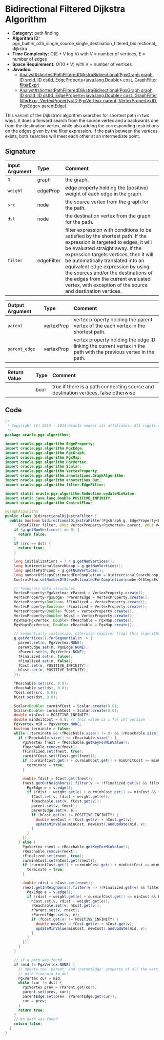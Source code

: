 # Bidirectional Filtered Dijkstra Algorithm

- **Category:** path finding
- **Algorithm ID:** pgx_builtin_p2b_single_source_single_destination_filtered_bidirectional_dijkstra
- **Time Complexity:** O(E + V log V) with V = number of vertices, E = number of edges
- **Space Requirement:** O(10 * V) with V = number of vertices
- **Javadoc:**
  - [Analyst#shortestPathFilteredDijkstraBidirectional(PgxGraph graph, ID srcId, ID dstId, EdgeProperty<java.lang.Double> cost, GraphFilter filterExpr)](https://docs.oracle.com/en/database/oracle/property-graph/24.4/spgjv/oracle/pgx/api/Analyst.html#shortestPathFilteredDijkstraBidirectional_oracle_pgx_api_PgxGraph_ID_ID_oracle_pgx_api_EdgeProperty_oracle_pgx_api_filter_GraphFilter_)
  - [Analyst#shortestPathFilteredDijkstraBidirectional(PgxGraph graph, ID srcId, ID dstId, EdgeProperty<java.lang.Double> cost, GraphFilter filterExpr, VertexProperty<ID,​PgxVertex<ID>> parent, VertexProperty<ID,​PgxEdge> parentEdge)](https://docs.oracle.com/en/database/oracle/property-graph/24.4/spgjv/oracle/pgx/api/Analyst.html#shortestPathFilteredDijkstraBidirectional_oracle_pgx_api_PgxGraph_ID_ID_oracle_pgx_api_EdgeProperty_oracle_pgx_api_filter_GraphFilter_oracle_pgx_api_VertexProperty_oracle_pgx_api_VertexProperty_)

This variant of the Dijkstra's algorithm searches for shortest path in two ways, it does a forward search from the source vertex and a backwards one from the destination vertex, while also adding the corresponding restrictions on the edges given by the filter expression. If the path between the vertices exists, both searches will meet each other at an intermediate point.

## Signature

| Input Argument | Type | Comment |
| :--- | :--- | :--- |
| `G` | graph | the graph. |
| `weight` | edgeProp<double> | edge property holding the (positive) weight of each edge in the graph. |
| `src` | node | the source vertex from the graph for the path. |
| `dst` | node | the destination vertex from the graph for the path. |
| `filter` | edgeFilter | filter expression with conditions to be satisfied by the shortest path. If the expression is targeted to edges, it will be evaluated straight away. If the expression targets vertices, then it will be automatically translated into an equivalent edge expression by using the sources and/or the destinations of the edges from the current evaluated vertex, with exception of the source and destination vertices. |

| Output Argument | Type | Comment |
| :--- | :--- | :--- |
| `parent` | vertexProp<node> | vertex property holding the parent vertex of the each vertex in the shortest path. |
| `parent_edge` | vertexProp<edge> | vertex property holding the edge ID linking the current vertex in the path with the previous vertex in the path. |

| Return Value | Type | Comment |
| :--- | :--- | :--- |
| | bool | true if there is a path connecting source and destination vertices, false otherwise |

## Code

```java
/*
 * Copyright (C) 2013 - 2024 Oracle and/or its affiliates. All rights reserved.
 */
package oracle.pgx.algorithms;

import oracle.pgx.algorithm.EdgeProperty;
import oracle.pgx.algorithm.PgxEdge;
import oracle.pgx.algorithm.PgxGraph;
import oracle.pgx.algorithm.PgxMap;
import oracle.pgx.algorithm.PgxVertex;
import oracle.pgx.algorithm.Scalar;
import oracle.pgx.algorithm.VertexProperty;
import oracle.pgx.algorithm.annotations.GraphAlgorithm;
import oracle.pgx.algorithm.annotations.Out;
import oracle.pgx.algorithm.filter.EdgeFilter;

import static oracle.pgx.algorithm.Reduction.updateMinValue;
import static java.lang.Double.POSITIVE_INFINITY;
import oracle.pgx.algorithm.ControlFlow;

@GraphAlgorithm
public class BidirectionalDijkstraFilter {
  public boolean bidirectionalDijkstraFilter(PgxGraph g, EdgeProperty<Double> weight, PgxVertex src, PgxVertex dst,
      EdgeFilter filter, @Out VertexProperty<PgxVertex> parent, @Out VertexProperty<PgxEdge> parentEdge) {
    if (g.getNumVertices() == 0) {
      return false;
    }
    if (src == dst) {
      return true;
    }

    long initializations = 7 * g.getNumVertices();
    long bidirectionalSearchLoop = g.getNumVertices();
    long updatePathLoop = g.getNumVertices();
    long numberOfStepsEstimatedForCompletion = bidirectionalSearchLoop + UpdatePathLoop;
    ControlFlow.setNumberOfStepsEstimatedForCompletion(numberOfStepsEstimatedForCompletion);

    // Temporary data structures
    VertexProperty<PgxVertex> rParent = VertexProperty.create();
    VertexProperty<PgxEdge> rParentEdge = VertexProperty.create();
    VertexProperty<Boolean> fFinalized = VertexProperty.create();
    VertexProperty<Boolean> rFinalized = VertexProperty.create();
    VertexProperty<Double> fCost = VertexProperty.create();
    VertexProperty<Double> hCost = VertexProperty.create();
    PgxMap<PgxVertex, Double> fReachable = PgxMap.create();
    PgxMap<PgxVertex, Double> rReachable = PgxMap.create();

    // sequentially initialize, otherwise compiler flags this algorithm as parallel in nature
    g.getVertices().forSequential(n -> {
      parent.set(n, PgxVertex.NONE);
      parentEdge.set(n, PgxEdge.NONE);
      rParent.set(n, PgxVertex.NONE);
      fFinalized.set(n, false);
      rFinalized.set(n, false);
      fCost.set(n, POSITIVE_INFINITY);
      hCost.set(n, POSITIVE_INFINITY);
    });

    fReachable.set(src, 0.0);
    rReachable.set(dst, 0.0);
    fCost.set(src, 0.0);
    hCost.set(dst, 0.0);

    Scalar<Double> curminfCost = Scalar.create(0.0);
    Scalar<Double> curminhCost = Scalar.create(0.0);
    double minCost = POSITIVE_INFINITY;
    double minUnitCost = 0.0; // This value is 1 for int version
    PgxVertex mid = PgxVertex.NONE;
    boolean terminate = false;
    while (!terminate && (fReachable.size() != 0) && (rReachable.size() != 0)) {
      if (fReachable.size() <= rReachable.size()) {
        PgxVertex fnext = fReachable.getKeyForMinValue();
        fReachable.remove(fnext);
        fFinalized.set(fnext, true);
        curminfCost.set(fCost.get(fnext));
        if (curminfCost.get() + curminhCost.get() + minUnitCost >= minCost) {
          terminate = true;
        }

        double fdist = fCost.get(fnext);
        fnext.getOutNeighbors().filter(v -> !fFinalized.get(v) && filter.evaluate(v.edge())).forSequential(v -> {
          PgxEdge e = v.edge();
          if (fdist + weight.get(e) + curminhCost.get() <= minCost && fCost.get(v) > fdist + weight.get(e)) {
            fCost.set(v, fdist + weight.get(e));
            fReachable.set(v, fCost.get(v));
            parent.set(v, fnext);
            parentEdge.set(v, e);
            if (hCost.get(v) != POSITIVE_INFINITY) {
              double newCost = fCost.get(v) + hCost.get(v);
              updateMinValue(minCost, newCost).andUpdate(mid, v);
            }
          }
        });
      } else {
        PgxVertex rnext = rReachable.getKeyForMinValue();
        rReachable.remove(rnext);
        rFinalized.set(rnext, true);
        curminhCost.set(hCost.get(rnext));
        if (curminfCost.get() + curminhCost.get() + minUnitCost >= minCost) {
          terminate = true;
        }

        double rdist = hCost.get(rnext);
        rnext.getInNeighbors().filter(v -> !rFinalized.get(v) && filter.evaluate(v.edge())).forSequential(v -> {
          PgxEdge e = v.edge();
          if (rdist + weight.get(e) + curminfCost.get() <= minCost && hCost.get(v) > rdist + weight.get(e)) {
            hCost.set(v, rdist + weight.get(e));
            rReachable.set(v, hCost.get(v));
            rParent.set(v, rnext);
            rParentEdge.set(v, e);
            if (fCost.get(v) != POSITIVE_INFINITY) {
              double newCost = fCost.get(v) + hCost.get(v);
              updateMinValue(minCost, newCost).andUpdate(mid, v);
            }
          }
        });
      }
    }

    // if a path was found
    if (mid != PgxVertex.NONE) {
      // Update the 'parent' and 'parentEdge' property of all the vertices in the
      // path from mid to dst
      PgxVertex cur = mid;
      while (cur != dst) {
        PgxVertex prev = rParent.get(cur);
        parent.set(prev, cur);
        parentEdge.set(prev, rParentEdge.get(cur));
        cur = prev;
      }
      return true;
    }
    // No path was found
    return false;
  }
}
```
